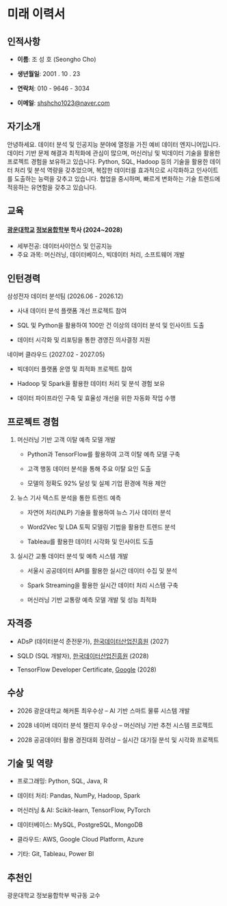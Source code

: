 # 미래 이력서

## 인적사항
- **이름**: 조 성 호 (Seongho Cho)

- **생년월일**: 2001 . 10 . 23

- **연락처**: 010 - 9646 - 3034

- **이메일**: shshcho1023@naver.com


## 자기소개
 안녕하세요. 데이터 분석 및 인공지능 분야에 열정을 가진 예비 데이터 엔지니어입니다. 데이터 기반 문제 해결과 최적화에 관심이 많으며, 머신러닝 및 빅데이터 기술을 활용한 프로젝트 경험을 보유하고 있습니다. Python, SQL, Hadoop 등의 기술을 활용한 데이터 처리 및 분석 역량을 갖추었으며, 복잡한 데이터를 효과적으로 시각화하고 인사이트를 도출하는 능력을 갖추고 있습니다. 협업을 중시하며, 빠르게 변화하는 기술 트렌드에 적응하는 유연함을 갖추고 있습니다. 



## 교육
#### [광운대학교](https://www.kw.ac.kr/ko/) [정보융합학부](https://ic.kw.ac.kr/main/main.php) 학사 (2024~2028)
- 세부전공: 데이터사이언스 및 인공지능
- 주요 과목: 머신러닝, 데이터베이스, 빅데이터 처리, 소프트웨어 개발


## 인턴경력
삼성전자 데이터 분석팀 (2026.06 - 2026.12)

- 사내 데이터 분석 플랫폼 개선 프로젝트 참여

- SQL 및 Python을 활용하여 100만 건 이상의 데이터 분석 및 인사이트 도출

- 데이터 시각화 및 리포팅을 통한 경영진 의사결정 지원

네이버 클라우드 (2027.02 - 2027.05)

- 빅데이터 플랫폼 운영 및 최적화 프로젝트 참여

- Hadoop 및 Spark을 활용한 데이터 처리 및 분석 경험 보유

- 데이터 파이프라인 구축 및 효율성 개선을 위한 자동화 작업 수행


## 프로젝트 경험
1) 머신러닝 기반 고객 이탈 예측 모델 개발

    - Python과 TensorFlow를 활용하여 고객 이탈 예측 모델 구축

    - 고객 행동 데이터 분석을 통해 주요 이탈 요인 도출

    - 모델의 정확도 92% 달성 및 실제 기업 환경에 적용 제안

2) 뉴스 기사 텍스트 분석을 통한 트렌드 예측

    - 자연어 처리(NLP) 기술을 활용하여 뉴스 기사 데이터 분석

    - Word2Vec 및 LDA 토픽 모델링 기법을 활용한 트렌드 분석

    - Tableau를 활용한 데이터 시각화 및 인사이트 도출

3) 실시간 교통 데이터 분석 및 예측 시스템 개발

    - 서울시 공공데이터 API를 활용한 실시간 데이터 수집 및 분석

    - Spark Streaming을 활용한 실시간 데이터 처리 시스템 구축

    - 머신러닝 기반 교통량 예측 모델 개발 및 성능 최적화

## 자격증
- ADsP (데이터분석 준전문가), [한국데이터산업진흥원](https://www.kdata.or.kr/) (2027)

- SQLD (SQL 개발자), [한국데이터산업진흥원](https://www.kdata.or.kr/) (2028)

- TensorFlow Developer Certificate, [Google](https://about.google/intl/ko_ALL/) (2028)

## 수상
- 2026 광운대학교 해커톤 최우수상 – AI 기반 스마트 물류 시스템 개발

- 2028 네이버 데이터 분석 챌린지 우수상 – 머신러닝 기반 추천 시스템 프로젝트

- 2028 공공데이터 활용 경진대회 장려상 – 실시간 대기질 분석 및 시각화 프로젝트

## 기술 및 역량

- 프로그래밍: Python, SQL, Java, R

- 데이터 처리: Pandas, NumPy, Hadoop, Spark

- 머신러닝 & AI: Scikit-learn, TensorFlow, PyTorch

- 데이터베이스: MySQL, PostgreSQL, MongoDB

- 클라우드: AWS, Google Cloud Platform, Azure

- 기타: Git, Tableau, Power BI

## 추천인
광운대학교 정보융합학부 박규동 교수
